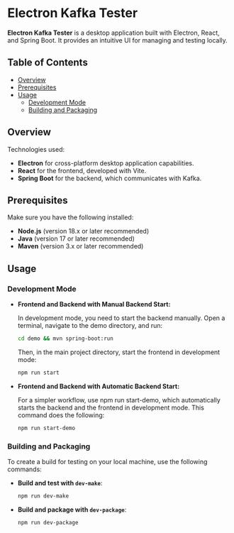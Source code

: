 # Electron Kafka Tester

**Electron Kafka Tester** is a desktop application built with Electron, React, and Spring Boot. It provides an intuitive UI for managing and testing locally.

## Table of Contents
- [Overview](#overview)
- [Prerequisites](#prerequisites)
- [Usage](#usage)
    - [Development Mode](#development-mode)
    - [Building and Packaging](#building-and-packaging)

## Overview

Technologies used:
- **Electron** for cross-platform desktop application capabilities.
- **React** for the frontend, developed with Vite.
- **Spring Boot** for the backend, which communicates with Kafka.

## Prerequisites

Make sure you have the following installed:
- **Node.js** (version 18.x or later recommended)
- **Java** (version 17 or later recommended)
- **Maven** (version 3.x or later recommended)

## Usage
### Development Mode

- **Frontend and Backend with Manual Backend Start:**

    In development mode, you need to start the backend manually. Open a terminal, navigate to the demo directory, and run:
    ```bash
    cd demo && mvn spring-boot:run
    ```

    Then, in the main project directory, start the frontend in development mode:

    ```bash
    npm run start
    ```
- **Frontend and Backend with Automatic Backend Start:**

    For a simpler workflow, use npm run start-demo, which automatically starts the backend and the frontend in development mode.
    This command does the following:

    ```bash
    npm run start-demo
    ```

### Building and Packaging
To create a build for testing on your local machine, use the following commands:

- **Build and test with `dev-make`**:

    ```bash
    npm run dev-make
    ```
- **Build and package with `dev-package`**:

    ```bash
    npm run dev-package
    ```
